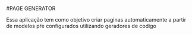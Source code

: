 #PAGE GENERATOR

Essa aplicação tem como objetivo criar paginas automaticamente a partir de modelos pŕe configurados utilizando geradores de codigo
